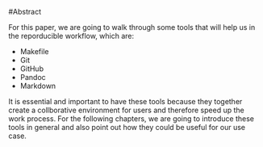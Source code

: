 #Abstract

For this paper, we are going to walk through some tools that will help us in the reporducible workflow, which are:

- Makefile
- Git
- GitHub
- Pandoc
- Markdown

It is essential and important to have these tools because they together create a collborative environment for users and therefore speed up the work process. For the following chapters, we are going to introduce these tools in general and also point out how they could be useful for our use case. 